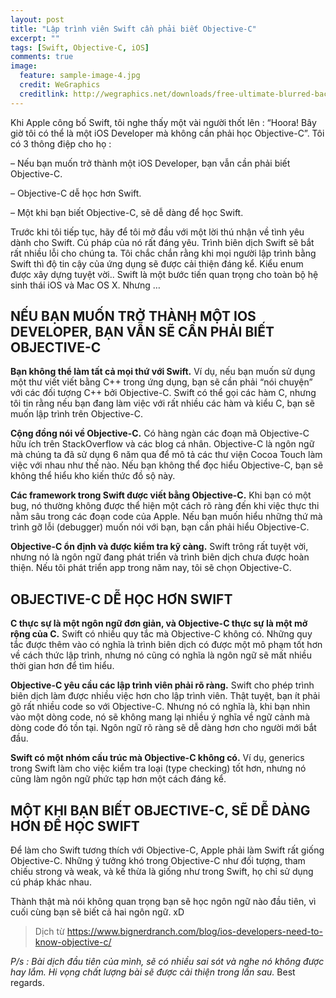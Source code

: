 ```yaml
---
layout: post
title: "Lập trình viên Swift cần phải biết Objective-C"
excerpt: ""
tags: [Swift, Objective-C, iOS]
comments: true
image:
  feature: sample-image-4.jpg
  credit: WeGraphics
  creditlink: http://wegraphics.net/downloads/free-ultimate-blurred-background-pack/
---
```

Khi Apple công bố Swift, tôi nghe thấy một vài người thốt lên : “Hoora! Bây giờ tôi có thể là một iOS Developer mà không cần phải học Objective-C”. Tôi có 3 thông điệp cho họ :

– Nếu bạn muốn trở thành một iOS Developer, bạn vẫn cần phải biết Objective-C.

– Objective-C dễ học hơn Swift.

– Một khi bạn biết Objective-C, sẽ dễ dàng để học Swift.

Trước khi tôi tiếp tục, hãy để tôi mở đầu với một lời thú nhận về tình yêu dành cho Swift. Cú pháp của nó rất đáng yêu. Trình biên dịch Swift sẽ bắt rất nhiều lỗi cho chúng ta. Tôi chắc chắn rằng khi mọi người lập trình bằng Swift thì độ tin cậy của ứng dụng sẽ được cải thiện đáng kể. Kiểu enum được xây dựng tuyệt vời.. Swift là một bước tiến quan trọng cho toàn bộ hệ sinh thái  iOS và Mac OS X. Nhưng …

## NẾU BẠN MUỐN TRỞ THÀNH MỘT IOS DEVELOPER, BẠN VẪN SẼ CẦN PHẢI BIẾT OBJECTIVE-C

**Bạn không thể làm tất cả mọi thứ với Swift.**  Ví dụ, nếu bạn muốn sử dụng một thư viết viết bằng C++ trong ứng dụng, bạn sẽ cần phải “nói chuyện” với các đối tượng C++ bởi Objective-C. Swift có thể gọi các hàm C, nhưng tôi tin rằng nếu bạn đang làm việc với rất nhiều các hàm và kiểu C, bạn sẽ muốn lập trình trên Objective-C.

**Cộng đồng nói về Objective-C.** Có hàng ngàn các đoạn mã Objective-C hữu ích trên StackOverflow và các blog cá nhân. Objective-C là ngôn ngữ mà chúng ta đã sử dụng 6 năm qua để mô tả các thư viện Cocoa Touch làm việc với nhau như thế nào. Nếu bạn không thể đọc hiểu Objective-C, bạn sẽ không thể hiểu kho kiến thức đồ sộ này.

**Các framework trong Swift được viết bằng Objective-C.** Khi bạn có một bug, nó thường không được thể hiện một cách rõ ràng đến khi việc thực thi nằm sâu trong các đoạn code của Apple. Nếu bạn muốn hiểu những thứ mà trình gỡ lỗi (debugger) muốn nói với bạn, bạn cần phải hiểu Objective-C.

**Objective-C ổn định và được kiểm tra kỹ càng.** Swift trông rất tuyệt vời, nhưng nó là ngôn ngữ đang phát triển và trình biên dịch chưa được hoàn thiện. Nếu tôi phát triển app trong năm nay, tôi sẽ chọn Objective-C.

## OBJECTIVE-C DỄ HỌC HƠN SWIFT

**C thực sự là một ngôn ngữ đơn giản, và Objective-C thực sự là một mở rộng của C.** Swift có nhiều quy tắc mà Objective-C không có. Những quy tắc được thêm vào có nghĩa là trình biên dịch có được một mô phạm tốt hơn về cách thức lập trình, nhưng nó cũng có nghĩa là ngôn ngữ sẽ mất nhiều thời gian hơn để tìm hiểu.

**Objective-C yêu cầu các lập trình viên phải rõ ràng.** Swift cho phép trình biên dịch làm được nhiều việc hơn cho lập trình viên. Thật tuyệt, bạn ít phải gõ rất nhiều code so với Objective-C. Nhưng nó có nghĩa là, khi bạn nhìn vào một dòng code, nó sẽ không mang lại nhiều ý nghĩa về ngữ cảnh mà dòng code đó tồn tại. Ngôn ngữ rõ ràng sẽ dễ dàng hơn cho người mới bắt đầu.

**Swift có một nhóm cấu trúc mà Objective-C không có.** Ví dụ, generics trong Swift làm cho việc kiểm tra loại (type checking) tốt hơn, nhưng nó cũng làm ngôn ngữ phức tạp hơn một cách đáng kể.

## MỘT KHI BẠN BIẾT OBJECTIVE-C, SẼ DỄ DÀNG HƠN ĐỂ HỌC SWIFT

Để làm cho Swift tương thích với Objective-C, Apple phải làm Swift rất giống Objective-C. Những ý tưởng khó trong Objective-C như đối tượng, tham chiếu strong và weak, và kế thừa là giống như trong Swift, họ chỉ sử dụng cú pháp khác nhau.

Thành thật mà nói không quan trọng bạn sẽ học ngôn ngữ nào đầu tiên, vì cuối cùng bạn sẽ biết cả hai ngôn ngữ. xD

> Dịch từ https://www.bignerdranch.com/blog/ios-developers-need-to-know-objective-c/

*P/s : Bài dịch đầu tiên của mình, sẽ có nhiều sai sót và nghe nó không được hay lắm. Hi vọng chất lượng bài sẽ được cải thiện trong lần sau.*
Best regards.